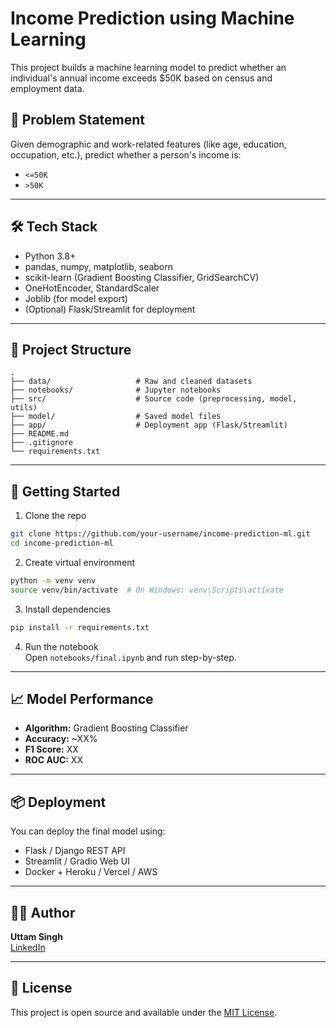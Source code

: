 # Income Prediction using Machine Learning

This project builds a machine learning model to predict whether an individual's annual income exceeds $50K based on census and employment data.

## 📌 Problem Statement

Given demographic and work-related features (like age, education, occupation, etc.), predict whether a person's income is:

- `<=50K`
- `>50K`

---

## 🛠️ Tech Stack

- Python 3.8+
- pandas, numpy, matplotlib, seaborn
- scikit-learn (Gradient Boosting Classifier, GridSearchCV)
- OneHotEncoder, StandardScaler
- Joblib (for model export)
- (Optional) Flask/Streamlit for deployment

---

## 📂 Project Structure

```
.
├── data/                   # Raw and cleaned datasets
├── notebooks/              # Jupyter notebooks
├── src/                    # Source code (preprocessing, model, utils)
├── model/                  # Saved model files
├── app/                    # Deployment app (Flask/Streamlit)
├── README.md
├── .gitignore
└── requirements.txt
```

---

## 🚀 Getting Started

1. Clone the repo  
```bash
git clone https://github.com/your-username/income-prediction-ml.git
cd income-prediction-ml
```

2. Create virtual environment  
```bash
python -m venv venv
source venv/bin/activate  # On Windows: venv\Scripts\activate
```

3. Install dependencies  
```bash
pip install -r requirements.txt
```

4. Run the notebook  
Open `notebooks/final.ipynb` and run step-by-step.

---

## 📈 Model Performance

- **Algorithm:** Gradient Boosting Classifier  
- **Accuracy:** ~XX%  
- **F1 Score:** XX  
- **ROC AUC:** XX

---

## 📦 Deployment

You can deploy the final model using:

- Flask / Django REST API
- Streamlit / Gradio Web UI
- Docker + Heroku / Vercel / AWS

---

## 👨‍💻 Author

**Uttam Singh**  
[LinkedIn](https://www.linkedin.com/in/uttam-singh-b3b88a364)

---

## 📝 License

This project is open source and available under the [MIT License](LICENSE).